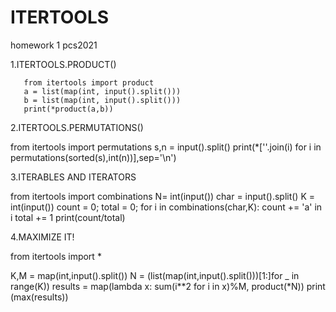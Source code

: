 # ITERTOOLS
homework 1 pcs2021


1.ITERTOOLS.PRODUCT()

       from itertools import product
       a = list(map(int, input().split()))
       b = list(map(int, input().split()))
       print(*product(a,b))


2.ITERTOOLS.PERMUTATIONS()

from itertools import permutations
s,n = input().split()
print(*[''.join(i) for i in permutations(sorted(s),int(n))],sep='\n')


3.ITERABLES AND ITERATORS

from itertools import combinations
N= int(input())
char = input().split()
K = int(input())
count = 0;
total = 0;
for i in combinations(char,K):
    count += 'a' in i
    total += 1
print(count/total)

4.MAXIMIZE IT!


from itertools import *

K,M = map(int,input().split())
N = (list(map(int,input().split()))[1:]for _ in range(K))
results = map(lambda x: sum(i**2 for i in x)%M, product(*N))
print (max(results))
